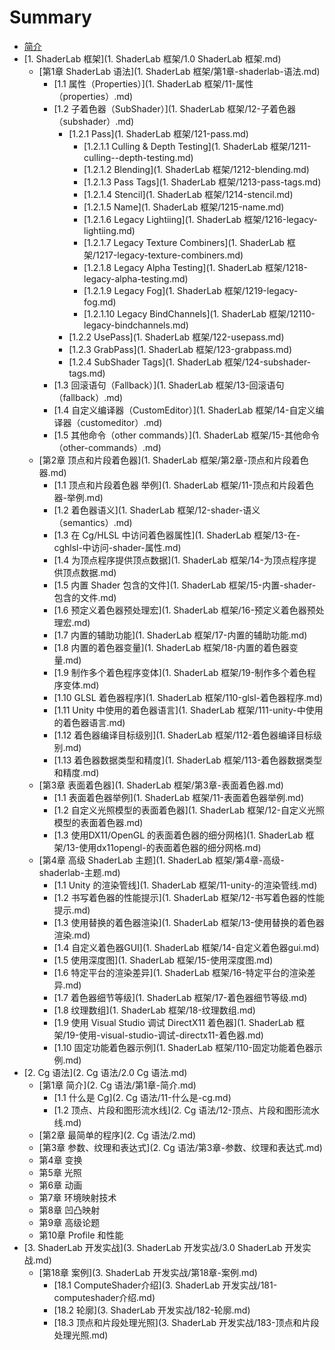 # Summary

* [简介](README.md)
* [1. ShaderLab 框架](1. ShaderLab 框架/1.0 ShaderLab 框架.md)
  * [第1章 ShaderLab 语法](1. ShaderLab 框架/第1章-shaderlab-语法.md)
    * [1.1 属性（Properties）](1. ShaderLab 框架/11-属性（properties）.md)
    * [1.2 子着色器（SubShader）](1. ShaderLab 框架/12-子着色器（subshader）.md)
      * [1.2.1 Pass](1. ShaderLab 框架/121-pass.md)
        * [1.2.1.1 Culling & Depth Testing](1. ShaderLab 框架/1211-culling--depth-testing.md)
        * [1.2.1.2 Blending](1. ShaderLab 框架/1212-blending.md)
        * [1.2.1.3 Pass Tags](1. ShaderLab 框架/1213-pass-tags.md)
        * [1.2.1.4 Stencil](1. ShaderLab 框架/1214-stencil.md)
        * [1.2.1.5 Name](1. ShaderLab 框架/1215-name.md)
        * [1.2.1.6 Legacy Lightiing](1. ShaderLab 框架/1216-legacy-lightiing.md)
        * [1.2.1.7 Legacy Texture Combiners](1. ShaderLab 框架/1217-legacy-texture-combiners.md)
        * [1.2.1.8 Legacy Alpha Testing](1. ShaderLab 框架/1218-legacy-alpha-testing.md)
        * [1.2.1.9 Legacy Fog](1. ShaderLab 框架/1219-legacy-fog.md)
        * [1.2.1.10 Legacy BindChannels](1. ShaderLab 框架/12110-legacy-bindchannels.md)
      * [1.2.2 UsePass](1. ShaderLab 框架/122-usepass.md)
      * [1.2.3 GrabPass](1. ShaderLab 框架/123-grabpass.md)
      * [1.2.4 SubShader Tags](1. ShaderLab 框架/124-subshader-tags.md)
    * [1.3 回滚语句（Fallback）](1. ShaderLab 框架/13-回滚语句（fallback）.md)
    * [1.4 自定义编译器（CustomEditor）](1. ShaderLab 框架/14-自定义编译器（customeditor）.md)
    * [1.5 其他命令（other commands）](1. ShaderLab 框架/15-其他命令（other-commands）.md)
  * [第2章 顶点和片段着色器](1. ShaderLab 框架/第2章-顶点和片段着色器.md)
    * [1.1 顶点和片段着色器 举例](1. ShaderLab 框架/11-顶点和片段着色器-举例.md)
    * [1.2 着色器语义](1. ShaderLab 框架/12-shader-语义（semantics）.md)
    * [1.3 在 Cg/HLSL 中访问着色器属性](1. ShaderLab 框架/13-在-cghlsl-中访问-shader-属性.md)
    * [1.4 为顶点程序提供顶点数据](1. ShaderLab 框架/14-为顶点程序提供顶点数据.md)
    * [1.5 内置 Shader 包含的文件](1. ShaderLab 框架/15-内置-shader-包含的文件.md)
    * [1.6 预定义着色器预处理宏](1. ShaderLab 框架/16-预定义着色器预处理宏.md)
    * [1.7 内置的辅助功能](1. ShaderLab 框架/17-内置的辅助功能.md)
    * [1.8 内置的着色器变量](1. ShaderLab 框架/18-内置的着色器变量.md)
    * [1.9 制作多个着色程序变体](1. ShaderLab 框架/19-制作多个着色程序变体.md)
    * [1.10 GLSL 着色器程序](1. ShaderLab 框架/110-glsl-着色器程序.md)
    * [1.11 Unity 中使用的着色器语言](1. ShaderLab 框架/111-unity-中使用的着色器语言.md)
    * [1.12 着色器编译目标级别](1. ShaderLab 框架/112-着色器编译目标级别.md)
    * [1.13 着色器数据类型和精度](1. ShaderLab 框架/113-着色器数据类型和精度.md)
  * [第3章 表面着色器](1. ShaderLab 框架/第3章-表面着色器.md)
    * [1.1 表面着色器举例](1. ShaderLab 框架/11-表面着色器举例.md)
    * [1.2 自定义光照模型的表面着色器](1. ShaderLab 框架/12-自定义光照模型的表面着色器.md)
    * [1.3 使用DX11\/OpenGL 的表面着色器的细分网格](1. ShaderLab 框架/13-使用dx11opengl-的表面着色器的细分网格.md)
  * [第4章 高级 ShaderLab 主题](1. ShaderLab 框架/第4章-高级-shaderlab-主题.md)
    * [1.1 Unity 的渲染管线](1. ShaderLab 框架/11-unity-的渲染管线.md)
    * [1.2 书写着色器的性能提示](1. ShaderLab 框架/12-书写着色器的性能提示.md)
    * [1.3 使用替换的着色器渲染](1. ShaderLab 框架/13-使用替换的着色器渲染.md)
    * [1.4 自定义着色器GUI](1. ShaderLab 框架/14-自定义着色器gui.md)
    * [1.5 使用深度图](1. ShaderLab 框架/15-使用深度图.md)
    * [1.6 特定平台的渲染差异](1. ShaderLab 框架/16-特定平台的渲染差异.md)
    * [1.7 着色器细节等级](1. ShaderLab 框架/17-着色器细节等级.md)
    * [1.8 纹理数组](1. ShaderLab 框架/18-纹理数组.md)
    * [1.9 使用 Visual Studio 调试 DirectX11 着色器](1. ShaderLab 框架/19-使用-visual-studio-调试-directx11-着色器.md)
    * [1.10 固定功能着色器示例](1. ShaderLab 框架/110-固定功能着色器示例.md)
* [2. Cg 语法](2. Cg 语法/2.0 Cg 语法.md)
  * [第1章 简介](2. Cg 语法/第1章-简介.md)
    * [1.1 什么是 Cg](2. Cg 语法/11-什么是-cg.md)
    * [1.2 顶点、片段和图形流水线](2. Cg 语法/12-顶点、片段和图形流水线.md)
  * [第2章 最简单的程序](2. Cg 语法/2.md)
  * [第3章 参数、纹理和表达式](2. Cg 语法/第3章-参数、纹理和表达式.md)
  * 第4章 变换
  * 第5章 光照
  * 第6章 动画
  * 第7章 环境映射技术
  * 第8章 凹凸映射
  * 第9章 高级论题
  * 第10章 Profile 和性能
* [3. ShaderLab 开发实战](3. ShaderLab 开发实战/3.0 ShaderLab 开发实战.md)
  * [第18章 案例](3. ShaderLab 开发实战/第18章-案例.md)
    * [18.1 ComputeShader介绍](3. ShaderLab 开发实战/181-computeshader介绍.md)
    * [18.2 轮廓](3. ShaderLab 开发实战/182-轮廓.md)
    * [18.3 顶点和片段处理光照](3. ShaderLab 开发实战/183-顶点和片段处理光照.md)

